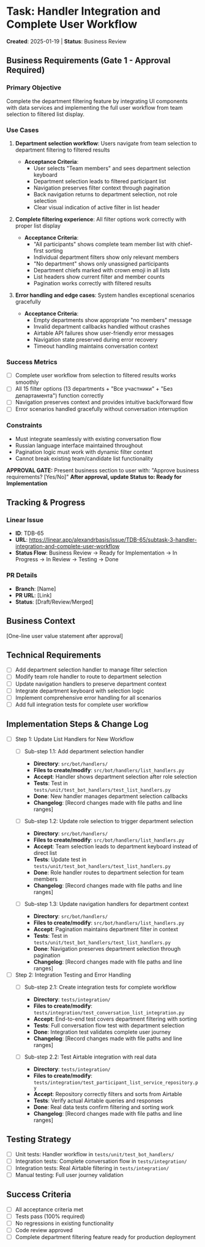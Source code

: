 # Task: Handler Integration and Complete User Workflow
**Created**: 2025-01-19 | **Status**: Business Review

## Business Requirements (Gate 1 - Approval Required)
### Primary Objective
Complete the department filtering feature by integrating UI components with data services and implementing the full user workflow from team selection to filtered list display.

### Use Cases
1. **Department selection workflow**: Users navigate from team selection to department filtering to filtered results
   - **Acceptance Criteria**:
     - User selects "Team members" and sees department selection keyboard
     - Department selection leads to filtered participant list
     - Navigation preserves filter context through pagination
     - Back navigation returns to department selection, not role selection
     - Clear visual indication of active filter in list header

2. **Complete filtering experience**: All filter options work correctly with proper list display
   - **Acceptance Criteria**:
     - "All participants" shows complete team member list with chief-first sorting
     - Individual department filters show only relevant members
     - "No department" shows only unassigned participants
     - Department chiefs marked with crown emoji in all lists
     - List headers show current filter and member counts
     - Pagination works correctly with filtered results

3. **Error handling and edge cases**: System handles exceptional scenarios gracefully
   - **Acceptance Criteria**:
     - Empty departments show appropriate "no members" message
     - Invalid department callbacks handled without crashes
     - Airtable API failures show user-friendly error messages
     - Navigation state preserved during error recovery
     - Timeout handling maintains conversation context

### Success Metrics
- [ ] Complete user workflow from selection to filtered results works smoothly
- [ ] All 15 filter options (13 departments + "Все участники" + "Без департамента") function correctly
- [ ] Navigation preserves context and provides intuitive back/forward flow
- [ ] Error scenarios handled gracefully without conversation interruption

### Constraints
- Must integrate seamlessly with existing conversation flow
- Russian language interface maintained throughout
- Pagination logic must work with dynamic filter context
- Cannot break existing team/candidate list functionality

**APPROVAL GATE:** Present business section to user with: "Approve business requirements? [Yes/No]"
**After approval, update Status to: Ready for Implementation**

## Tracking & Progress
### Linear Issue
- **ID**: TDB-65
- **URL**: https://linear.app/alexandrbasis/issue/TDB-65/subtask-3-handler-integration-and-complete-user-workflow
- **Status Flow**: Business Review → Ready for Implementation → In Progress → In Review → Testing → Done

### PR Details
- **Branch**: [Name]
- **PR URL**: [Link]
- **Status**: [Draft/Review/Merged]

## Business Context
[One-line user value statement after approval]

## Technical Requirements
- [ ] Add department selection handler to manage filter selection
- [ ] Modify team role handler to route to department selection
- [ ] Update navigation handlers to preserve department context
- [ ] Integrate department keyboard with selection logic
- [ ] Implement comprehensive error handling for all scenarios
- [ ] Add full integration tests for complete user workflow

## Implementation Steps & Change Log
- [ ] Step 1: Update List Handlers for New Workflow
  - [ ] Sub-step 1.1: Add department selection handler
    - **Directory**: `src/bot/handlers/`
    - **Files to create/modify**: `src/bot/handlers/list_handlers.py`
    - **Accept**: Handler shows department selection after role selection
    - **Tests**: Test in `tests/unit/test_bot_handlers/test_list_handlers.py`
    - **Done**: New handler manages department selection callbacks
    - **Changelog**: [Record changes made with file paths and line ranges]

  - [ ] Sub-step 1.2: Update role selection to trigger department selection
    - **Directory**: `src/bot/handlers/`
    - **Files to create/modify**: `src/bot/handlers/list_handlers.py`
    - **Accept**: Team selection leads to department keyboard instead of direct list
    - **Tests**: Update test in `tests/unit/test_bot_handlers/test_list_handlers.py`
    - **Done**: Role handler routes to department selection for team members
    - **Changelog**: [Record changes made with file paths and line ranges]

  - [ ] Sub-step 1.3: Update navigation handlers for department context
    - **Directory**: `src/bot/handlers/`
    - **Files to create/modify**: `src/bot/handlers/list_handlers.py`
    - **Accept**: Pagination maintains department filter in context
    - **Tests**: Test in `tests/unit/test_bot_handlers/test_list_handlers.py`
    - **Done**: Navigation preserves department selection through pagination
    - **Changelog**: [Record changes made with file paths and line ranges]

- [ ] Step 2: Integration Testing and Error Handling
  - [ ] Sub-step 2.1: Create integration tests for complete workflow
    - **Directory**: `tests/integration/`
    - **Files to create/modify**: `tests/integration/test_conversation_list_integration.py`
    - **Accept**: End-to-end test covers department filtering with sorting
    - **Tests**: Full conversation flow test with department selection
    - **Done**: Integration test validates complete user journey
    - **Changelog**: [Record changes made with file paths and line ranges]

  - [ ] Sub-step 2.2: Test Airtable integration with real data
    - **Directory**: `tests/integration/`
    - **Files to create/modify**: `tests/integration/test_participant_list_service_repository.py`
    - **Accept**: Repository correctly filters and sorts from Airtable
    - **Tests**: Verify actual Airtable queries and responses
    - **Done**: Real data tests confirm filtering and sorting work
    - **Changelog**: [Record changes made with file paths and line ranges]

## Testing Strategy
- [ ] Unit tests: Handler workflow in `tests/unit/test_bot_handlers/`
- [ ] Integration tests: Complete conversation flow in `tests/integration/`
- [ ] Integration tests: Real Airtable filtering in `tests/integration/`
- [ ] Manual testing: Full user journey validation

## Success Criteria
- [ ] All acceptance criteria met
- [ ] Tests pass (100% required)
- [ ] No regressions in existing functionality
- [ ] Code review approved
- [ ] Complete department filtering feature ready for production deployment
